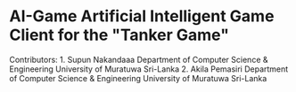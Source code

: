 AI-Game
Artificial Intelligent Game Client for the "Tanker Game" 
========================================================
Contributors:
	1. Supun Nakandaaa
		Department of Computer Science & Engineering 
		University of Muratuwa
		Sri-Lanka
	2. Akila Pemasiri
		Department of Computer Science & Engineering 
		University of Muratuwa
		Sri-Lanka